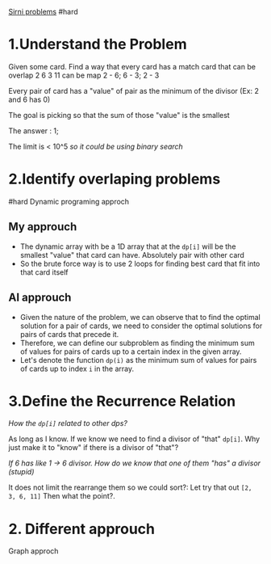 [Sirni problems](https://oj.vnoi.info/problem/coci1617_r6_sirni)
#hard 

# 1.Understand the Problem

Given some card.
Find a way that every card has a match card that can be overlap
2 6 3 11
can be map 2 - 6; 6 - 3; 2 - 3

Every pair of card has a "value" of pair as the minimum of the divisor (Ex: 2 and 6 has 0)

The goal is picking so that the sum of those "value" is the smallest

The answer : 1;

The limit is < 10^5 _so it could be using binary search_

# 2.Identify overlaping problems
#hard 
Dynamic programing approch

## My approuch
- The dynamic array with be a 1D array that at the `dp[i]` will be the smallest "value" that card can have. Absolutely pair with other card
- So the brute force way is to use 2 loops for finding best card that fit into that card itself

## AI approuch

- Given the nature of the problem, we can observe that to find the optimal solution for a pair of cards, we need to consider the optimal solutions for pairs of cards that precede it.
- Therefore, we can define our subproblem as finding the minimum sum of values for pairs of cards up to a certain index in the given array.
- Let's denote the function `dp(i)` as the minimum sum of values for pairs of cards up to index `i` in the array.

# 3.Define the Recurrence Relation

_How the `dp[i]` related to other dps?_

As long as I know. If we know we need to find a divisor of "that" `dp[i]`. Why just make it to "know" if there is a divisor of "that"?

_If 6 has like 1 -> 6 divisor. How do we know that one of them "has" a divisor (stupid)_

It does not limit the rearrange them so we could sort?:
	Let try that out
	`[2, 3, 6, 11]`
	Then what the point?.
	

# 2. Different approuch
Graph approch